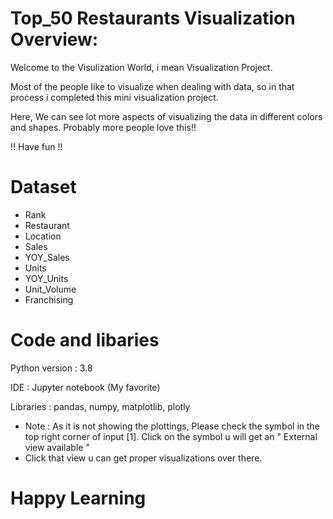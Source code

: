 # Top_50 Restaurants Visualization Overview:

Welcome to the Visulization World, i mean Visualization Project.

Most of the people like to visualize when dealing with data, so in that process i completed this mini visualization project.

Here, We can see lot more aspects of visualizing the data in different colors and shapes. Probably more people love this!!

!! Have fun !!

# Dataset 

- Rank	
- Restaurant	
- Location	
- Sales	
- YOY_Sales	
- Units	
- YOY_Units	
- Unit_Volume	
- Franchising

# Code and libaries 

Python version : 3.8

IDE : Jupyter notebook (My favorite)

Libraries : pandas, numpy, matplotlib, plotly

- Note : As it is not showing the plottings, Please check the symbol in the top right corner of input [1]. Click on the symbol u will get an " External view available " 
- Click that view u can get proper visualizations over there.

# Happy Learning
